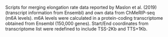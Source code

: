 Scripts for merging elongation rate data reported by Maslon et al. (2019) (transcript information from Ensembl) and own data from ChMeRIP-seq (m6A levels). 
m6A levels were calculated in a protein-coding transcriptome obtained from Ensembl (150,000 genes). 
Start/End coordinates from transcriptome list were redefined to include TSS-2Kb and TTS+1Kb.
